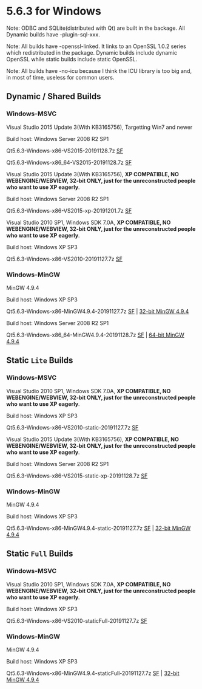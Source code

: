 # 5.6.3 for Windows

Note: ODBC and SQLite(distributed with Qt) are built in the backage. All Dynamic builds have -plugin-sql-xxx.

Note: All builds have -openssl-linked. It links to an OpenSSL 1.0.2 series which redistributed in the package. Dynamic builds include dynamic OpenSSL while static builds include static OpenSSL.

Note: All builds have -no-icu because I think the ICU library is too big and, in most of time, useless for common users.

## Dynamic / Shared Builds

### Windows-MSVC

Visual Studio 2015 Update 3(With KB3165756), Targetting Win7 and newer

Build host: Windows Server 2008 R2 SP1

Qt5.6.3-Windows-x86-VS2015-20191128.7z [SF](https://sourceforge.net/projects/fsu0413-qtbuilds/files/Qt5.6/Windows-x86/Qt5.6.3-Windows-x86-VS2015-20191128.7z)

Qt5.6.3-Windows-x86_64-VS2015-20191128.7z [SF](https://sourceforge.net/projects/fsu0413-qtbuilds/files/Qt5.6/Windows-x86_64/Qt5.6.3-Windows-x86_64-VS2015-20191128.7z)

Visual Studio 2015 Update 3(With KB3165756), __XP COMPATIBLE, NO WEBENGINE/WEBVIEW, 32-bit ONLY, just for the unreconstructed people who want to use XP eagerly__.

Build host: Windows Server 2008 R2 SP1

Qt5.6.3-Windows-x86-VS2015-xp-20191201.7z [SF](https://sourceforge.net/projects/fsu0413-qtbuilds/files/Qt5.6/Windows-x86/Qt5.6.3-Windows-x86-VS2015-xp-20191201.7z)

Visual Studio 2010 SP1, Windows SDK 7.0A, __XP COMPATIBLE, NO WEBENGINE/WEBVIEW, 32-bit ONLY, just for the unreconstructed people who want to use XP eagerly__.

Build host: Windows XP SP3

Qt5.6.3-Windows-x86-VS2010-20191127.7z [SF](https://sourceforge.net/projects/fsu0413-qtbuilds/files/Qt5.6/Windows-x86/Qt5.6.3-Windows-x86-VS2010-20191127.7z)

### Windows-MinGW

MinGW 4.9.4

Build host: Windows XP SP3

Qt5.6.3-Windows-x86-MinGW4.9.4-20191127.7z [SF](https://sourceforge.net/projects/fsu0413-qtbuilds/files/Qt5.6/Windows-x86/Qt5.6.3-Windows-x86-MinGW4.9.4-20191127.7z) | [32-bit MinGW 4.9.4](https://sourceforge.net/projects/mingw-w64/files/Toolchains%20targetting%20Win32/Personal%20Builds/mingw-builds/4.9.4/threads-posix/dwarf/i686-4.9.4-release-posix-dwarf-rt_v5-rev0.7z)

Build host: Windows Server 2008 R2 SP1

Qt5.6.3-Windows-x86_64-MinGW4.9.4-20191128.7z [SF](https://sourceforge.net/projects/fsu0413-qtbuilds/files/Qt5.6/Windows-x86_64/Qt5.6.3-Windows-x86_64-MinGW4.9.4-20191128.7z) | [64-bit MinGW 4.9.4](https://sourceforge.net/projects/mingw-w64/files/Toolchains%20targetting%20Win64/Personal%20Builds/mingw-builds/4.9.4/threads-posix/seh/x86_64-4.9.4-release-posix-seh-rt_v5-rev0.7z)

## Static `Lite` Builds

### Windows-MSVC

Visual Studio 2010 SP1, Windows SDK 7.0A, __XP COMPATIBLE, NO WEBENGINE/WEBVIEW, 32-bit ONLY, just for the unreconstructed people who want to use XP eagerly__.

Build host: Windows XP SP3

Qt5.6.3-Windows-x86-VS2010-static-20191127.7z [SF](https://sourceforge.net/projects/fsu0413-qtbuilds/files/Qt5.6/Windows-x86/Qt5.6.3-Windows-x86-VS2010-static-20191127.7z)

Visual Studio 2015 Update 3(With KB3165756), __XP COMPATIBLE, NO WEBENGINE/WEBVIEW, 32-bit ONLY, just for the unreconstructed people who want to use XP eagerly__.

Build host: Windows Server 2008 R2 SP1

Qt5.6.3-Windows-x86-VS2015-static-xp-20191128.7z [SF](https://sourceforge.net/projects/fsu0413-qtbuilds/files/Qt5.6/Windows-x86/Qt5.6.3-Windows-x86-VS2015-static-xp-20191128.7z)

### Windows-MinGW

MinGW 4.9.4

Build host: Windows XP SP3

Qt5.6.3-Windows-x86-MinGW4.9.4-static-20191127.7z [SF](https://sourceforge.net/projects/fsu0413-qtbuilds/files/Qt5.6/Windows-x86/Qt5.6.3-Windows-x86-MinGW4.9.4-static-20191127.7z) | [32-bit MinGW 4.9.4](https://sourceforge.net/projects/mingw-w64/files/Toolchains%20targetting%20Win32/Personal%20Builds/mingw-builds/4.9.4/threads-posix/dwarf/i686-4.9.4-release-posix-dwarf-rt_v5-rev0.7z)

## Static `Full` Builds

### Windows-MSVC

Visual Studio 2010 SP1, Windows SDK 7.0A, __XP COMPATIBLE, NO WEBENGINE/WEBVIEW, 32-bit ONLY, just for the unreconstructed people who want to use XP eagerly__.

Build host: Windows XP SP3

Qt5.6.3-Windows-x86-VS2010-staticFull-20191127.7z [SF](https://sourceforge.net/projects/fsu0413-qtbuilds/files/Qt5.6/Windows-x86/Qt5.6.3-Windows-x86-VS2010-staticFull-20191127.7z)

### Windows-MinGW

MinGW 4.9.4

Build host: Windows XP SP3

Qt5.6.3-Windows-x86-MinGW4.9.4-staticFull-20191127.7z [SF](https://sourceforge.net/projects/fsu0413-qtbuilds/files/Qt5.6/Windows-x86/Qt5.6.3-Windows-x86-MinGW4.9.4-staticFull-20191127.7z) | [32-bit MinGW 4.9.4](https://sourceforge.net/projects/mingw-w64/files/Toolchains%20targetting%20Win32/Personal%20Builds/mingw-builds/4.9.4/threads-posix/dwarf/i686-4.9.4-release-posix-dwarf-rt_v5-rev0.7z)
